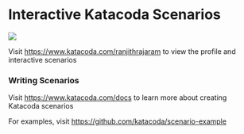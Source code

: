 # Interactive Katacoda Scenarios

[![](http://shields.katacoda.com/katacoda/ranjithrajaram/count.svg)](https://www.katacoda.com/ranjithrajaram "Get your profile on Katacoda.com")

Visit https://www.katacoda.com/ranjithrajaram to view the profile and interactive scenarios

### Writing Scenarios
Visit https://www.katacoda.com/docs to learn more about creating Katacoda scenarios

For examples, visit https://github.com/katacoda/scenario-example
